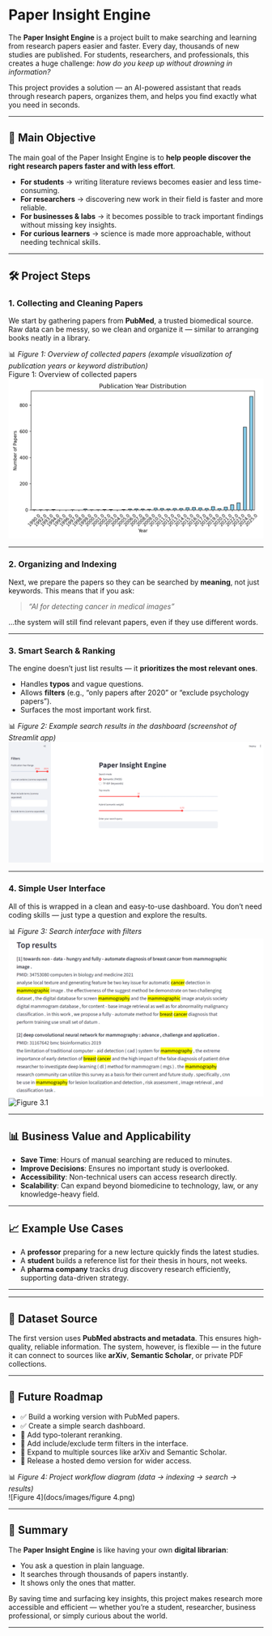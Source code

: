# Paper Insight Engine  

The **Paper Insight Engine** is a project built to make searching and learning from research papers easier and faster. Every day, thousands of new studies are published. For students, researchers, and professionals, this creates a huge challenge: *how do you keep up without drowning in information?*  

This project provides a solution — an AI-powered assistant that reads through research papers, organizes them, and helps you find exactly what you need in seconds.  

---

## 🎯 Main Objective  

The main goal of the Paper Insight Engine is to **help people discover the right research papers faster and with less effort**.  

- **For students** → writing literature reviews becomes easier and less time-consuming.  
- **For researchers** → discovering new work in their field is faster and more reliable.  
- **For businesses & labs** → it becomes possible to track important findings without missing key insights.  
- **For curious learners** → science is made more approachable, without needing technical skills.  

---

## 🛠 Project Steps  

### 1. Collecting and Cleaning Papers  
We start by gathering papers from **PubMed**, a trusted biomedical source. Raw data can be messy, so we clean and organize it — similar to arranging books neatly in a library.  

📊 *Figure 1: Overview of collected papers (example visualization of publication years or keyword distribution)*  
 Figure 1: Overview of collected papers
![Overview of collected papers](docs/images/figure1_overview.png)
 

---

### 2. Organizing and Indexing  
Next, we prepare the papers so they can be searched by **meaning**, not just keywords. This means that if you ask:  

> *“AI for detecting cancer in medical images”*  

…the system will still find relevant papers, even if they use different words.  

---

### 3. Smart Search & Ranking  
The engine doesn’t just list results — it **prioritizes the most relevant ones**.  
- Handles **typos** and vague questions.  
- Allows **filters** (e.g., “only papers after 2020” or “exclude psychology papers”).  
- Surfaces the most important work first.  

📊 *Figure 2: Example search results in the dashboard (screenshot of Streamlit app)*  
![Figure 2](docs/images/figure2.png) 

---

### 4. Simple User Interface  
All of this is wrapped in a clean and easy-to-use dashboard. You don’t need coding skills — just type a question and explore the results.  

📊 *Figure 3: Search interface with filters*  
![Figure 3](docs/images/figure3.png)
![Figure 3.1](docs/images/figure3.1.png)

---

## 📊 Business Value and Applicability  

- **Save Time**: Hours of manual searching are reduced to minutes.  
- **Improve Decisions**: Ensures no important study is overlooked.  
- **Accessibility**: Non-technical users can access research directly.  
- **Scalability**: Can expand beyond biomedicine to technology, law, or any knowledge-heavy field.  

---

## 📈 Example Use Cases  

- A **professor** preparing for a new lecture quickly finds the latest studies.  
- A **student** builds a reference list for their thesis in hours, not weeks.  
- A **pharma company** tracks drug discovery research efficiently, supporting data-driven strategy.  

---

---

## 📑 Dataset Source  

The first version uses **PubMed abstracts and metadata**. This ensures high-quality, reliable information. The system, however, is flexible — in the future it can connect to sources like **arXiv**, **Semantic Scholar**, or private PDF collections.  

---

## 🔮 Future Roadmap  

- ✅ Build a working version with PubMed papers.  
- ✅ Create a simple search dashboard.  
- 🔲 Add typo-tolerant reranking.  
- 🔲 Add include/exclude term filters in the interface.  
- 🔲 Expand to multiple sources like arXiv and Semantic Scholar.  
- 🔲 Release a hosted demo version for wider access.  

📊 *Figure 4: Project workflow diagram (data → indexing → search → results)*  
![Figure 4](docs/images/figure 4.png)  

---

## 📜 Summary  

The **Paper Insight Engine** is like having your own **digital librarian**:  
- You ask a question in plain language.  
- It searches through thousands of papers instantly.  
- It shows only the ones that matter.  

By saving time and surfacing key insights, this project makes research more accessible and efficient — whether you’re a student, researcher, business professional, or simply curious about the world.  

---



